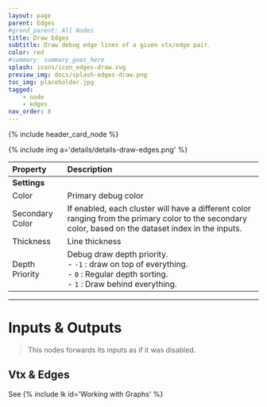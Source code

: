 ```yaml
---
layout: page
parent: Edges
#grand_parent: All Nodes
title: Draw Edges
subtitle: Draw debug edge lines of a given vtx/edge pair.
color: red
#summary: summary_goes_here
splash: icons/icon_edges-draw.svg
preview_img: docs/splash-edges-draw.png
toc_img: placeholder.jpg
tagged: 
    - node
    - edges
nav_order: 8
---
```


{% include header_card_node %}

{% include img a='details/details-draw-edges.png' %} 

| Property       | Description          |
|:-------------|:------------------|
|**Settings**||
| Color           | Primary debug color  |
| Secondary Color           | If enabled, each cluster will have a different color ranging from the primary color to the secondary color, based on the dataset index in the inputs. |
| Thickness           | Line thickness  |
| Depth Priority          | Debug draw depth priority. <br>- `-1` : draw on top of everything.<br>- `0` : Regular depth sorting.<br>- `1` : Draw behind everything. |

---
# Inputs & Outputs
> This nodes forwards its inputs as if it was disabled.  

## Vtx & Edges
See {% include lk id='Working with Graphs' %}